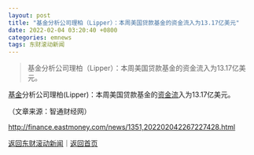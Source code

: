 ```yaml
---
layout: post
title: "基金分析公司理柏（Lipper）：本周美国贷款基金的资金流入为13.17亿美元"
date: 2022-02-04 03:20:40 +0800
categories: emnews
tags: 东财滚动新闻
---
```

> 基金分析公司理柏（Lipper）：本周美国贷款基金的资金流入为13.17亿美元。

<p><span id="Info.3293"><a href="http://data.eastmoney.com/zlsj/" class="infokey">基金</a></span>分析公司理柏(Lipper)：本周美国贷款基金的<span id="Info.365"><a href="http://data.eastmoney.com/zjlx/" class="infokey">资金流</a></span>入为13.17亿美元。</p><p class="em_media">（文章来源：智通财经网）</p>

<http://finance.eastmoney.com/news/1351,202202042267227428.html>

[返回东财滚动新闻](//finews.withounder.com/emnews/)｜[返回首页](//finews.withounder.com/)